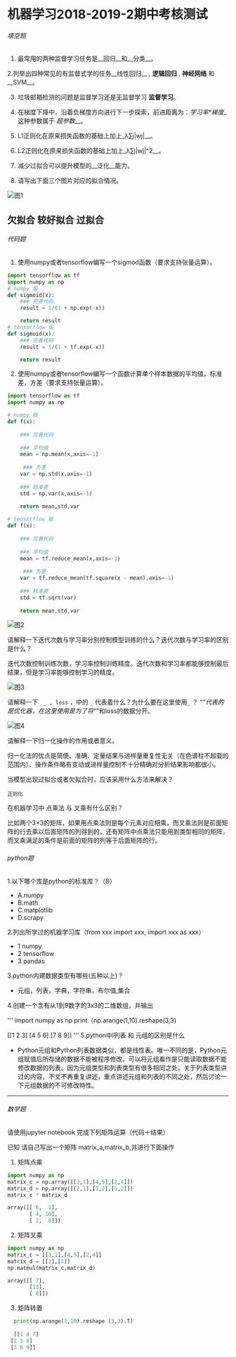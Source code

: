# 机器学习2018-2019-2期中考核测试

###### 填空题

1. 最常用的两种监督学习任务是__回归__和__分类__。

2.列举出四种常见的有监督式学的任务__线性回归__ , __逻辑回归__ , __神经网络__ 和__SVM__。


3. 垃圾邮箱检测的问题是监督学习还是无监督学习 __监督学习__。


4. 在梯度下降中，沿着负梯度方向进行下一步探索，前进距离为：_学习率*梯度__  这种参数属于 _超参数___。

5. L1正则化在原来损失函数的基础上加上_λ∑j|wj|__。

6. L2正则化在原来损失函数的基础上加上_λ∑j|wj|^2__。

7. 减少过拟合可以提升模型的__泛化__能力。

8. 请写出下面三个图片对应的拟合情况。

![图1](../img/2018-2019-2.1.png)

欠拟合  较好拟合   过拟合
-----------------

###### 代码题

1. 使用numpy或者tensorflow编写一个sigmod函数（要求支持张量运算）。

```python
import tensorflow as tf
import numpy as np
# numpy 版
def sigmoid(x):
    ### 完善代码
    result = 1/(1 + np.exp(-x))

    return result
# tensorflow 版
def sigmoid(x):
    ### 完善代码
    result = 1/(1 + tf.exp(-x))

    return result


```

2. 使用numpy或者tensorflow编写一个函数计算单个样本数据的平均值，标准差，方差（要求支持张量运算）。

```python
import tensorflow as tf
import numpy as np

# numpy 版
def f(x):
    
    ### 完善代码
    
    ### 平均值
    mean = np.mean(x,axis=-1)
    
     ### 方差
    var = np.std(x,axis=-1)
    
    ### 标准差
    std = np.var(x,axis=-1)
    
    return mean,std,var

# tensorflow 版
def f(x):
    
    ### 完善代码
    
    ### 平均值
    mean = tf.reduce_mean(x,axis=-1)
    
     ### 方差
    var = tf.reduce_mean(tf.square(x - mean),axis=-1)
    
    ### 标准差
    std = tf.sqrt(var)
    
    return mean,std,var

```





 ![图2](../img/2018-2019-2.2.png)



请解释一下迭代次数与学习率分别控制模型训练的什么？迭代次数与学习率的区别是什么？

迭代次数控制训练次数，学习率控制训练精度。迭代次数和学习率都能够控制最后结果，但是学习率能够控制学习的精度。

 ![图3](../img/2018-2019-2.3.png)

       

 请解释一下 ` _ , loss`  ，中的 `_` 代表着什么？为什么要在这里使用`_`  ？
   “_”代表的是优化器，在这里使用是为了将“_”和loss的数据分开。


 ![图4](../img/2018-2019-2.4.png)

请解释一下归一化操作的作用或者意义。
  
  归一化法的优点是简便、准确、定量结果与进样量重复性无关（在色谱柱不超载的范围内）、操作条件略有变动或进样量控制不十分精确对分析结果影响都很小。

 

 当模型出现过拟合或者欠拟合时，应该采用什么方法来解决？
    
    正则化
 

在机器学习中 点乘法 与 叉乘有什么区别？

比如两个3×3的矩阵，如果用点乘法则是每个元素对应相乘，而叉乘法则是前面矩阵的行去乘以后面矩阵的列得到的，还有矩阵中点乘法只能用到类型相同的矩阵，而叉乘满足的条件是前面的矩阵的列等于后面矩阵的行。

###### python题

1.以下哪个库是python的标准库？（B）

- A.numpy      
- B.math    
- C.matplotlib   
- D.scrapy

2.列出所学过的机器学习库（from xxx import xxx, import xxx as xxx）

- 1  numpy
- 2  tensorflow
- 3  pandas

3.python内建数据类型有哪些(五种以上)？

- 元组，列表，字典，字符串，布尔值,集合

  

4.创建一个含有从1到9数字的3x3的二维数组，并输出

'''
import numpy as np
print（np.arange(1,10).reshape(3,3)
   
   [[1 2 3]
 [4 5 6]
 [7 8 9]]
'''
5.python中l列表 和 元组的区别是什么

- Python元组和Python列表数据类似，都是线性表。唯一不同的是，Python元组赋值后所存储的数据不能被程序修改，可以将元组看作是只能读取数据不能修改数据的列表。因为元组类型和列表类型有很多相同之处，关于列表类型讲过的内容，不文不再重复讲述，重点讲述元组和列表的不同之处，然后讨论一下元组数据的不可修改特性。

------



###### 数学题

请使用jupyter notebook 完成下列矩阵运算（代码＋结果）

已知 请自己写出一个矩阵 matrix_a,matrix_b,并进行下面操作

1. 矩阵点乘
```python
import numpy as np
matrix_c = np.array([[3,1],[4,5],[2,4]])
matrix_d = np.array([[2,1],[1,2],[1,2]])
matrix_c * matrix_d

array([[ 6,  1],
       [ 4, 10],
       [ 2,  8]])
```


2. 矩阵叉乘 
```python
import numpy as np
matrix_c = [[3,1],[4,5],[2,4]]
matrix_d = [[2],[1]]
np.matmul(matrix_c,matrix_d)

array([[ 7],
       [13],
       [ 8]])
 ```

3. 矩阵转置
```python
  print(np.arange(1,10).reshape (3,3).T)
  
  [[1 4 7]
 [2 5 8]
 [3 6 9]]
 ```
